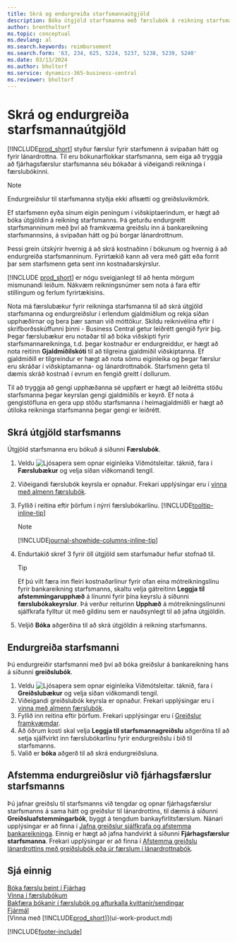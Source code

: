 ```yaml
---
title: Skrá og endurgreiða starfsmannaútgjöld
description: Bóka útgjöld starfsmanna með færslubók á reikning starfsmanns og bóka síðan greiðslu á bankareikning hans til að endurgreiða útgjöld í viðskiptaerindum.
author: brentholtorf
ms.topic: conceptual
ms.devlang: al
ms.search.keywords: reimbursement
ms.search.form: '63, 234, 625, 5224, 5237, 5238, 5239, 5240'
ms.date: 03/13/2024
ms.author: bholtorf
ms.service: dynamics-365-business-central
ms.reviewer: bholtorf
---
```

# Skrá og endurgreiða starfsmannaútgjöld

[!INCLUDE[prod_short](includes/prod_short.md)] styður færslur fyrir starfsmenn á svipaðan hátt og fyrir lánardrottna. Til eru bókunarflokkar starfsmanna, sem eiga að tryggja að fjárhagsfærslur starfsmanna séu bókaðar á viðeigandi reikninga í færslubókinni.

> [!NOTE]  
> Endurgreiðslur til starfsmanna styðja ekki aflsætti og greiðsluvikmörk.

Ef starfsmenn eyða sínum eigin peningum í viðskiptaerindum, er hægt að bóka útgjöldin á reikning starfsmanns. Þá geturðu endurgreitt starfsmanninum með því að framkvæma greiðslu inn á bankareikning starfsmannsins, á svipaðan hátt og þú borgar lánardrottnum.  

Þessi grein útskýrir hvernig á að skrá kostnaðinn í bókunum og hvernig á að endurgreiða starfsmanninum. Fyrirtækið kann að vera með gátt eða forrit þar sem starfsmenn geta sent inn kostnaðarskýrslur.

[!INCLUDE [prod_short](includes/prod_short.md)] er nógu sveigjanlegt til að henta mörgum mismunandi leiðum. Nákvæm reikningsnúmer sem nota á fara eftir stillingum og ferlum fyrirtækisins.  

Nota má færslubækur fyrir reikninga starfsmanna til að skrá útgjöld starfsmanna og endurgreiðslur í erlendum gjaldmiðlum og rekja síðan upphæðirnar og bera þær saman við móttökur. Skildu reiknivélina eftir í skrifborðsskúffunni þinni - Business Central getur leiðrétt gengið fyrir þig. Þegar færslubækur eru notaðar til að bóka viðskipti fyrir starfsmannareikninga, t.d. þegar kostnaður er endurgreiddur, er hægt að nota reitinn **Gjaldmiðilskóti** til að tilgreina gjaldmiðil viðskiptanna. Ef gjaldmiðill er tilgreindur er hægt að nota sömu eiginleika og þegar færslur eru skráðar í viðskiptamanna- og lánardrottnabók. Starfsmenn geta til dæmis skráð kostnað í evrum en fengið greitt í dollurum.

Til að tryggja að gengi upphæðanna sé uppfært er hægt að leiðrétta stöðu starfsmanna þegar keyrslan gengi gjaldmiðils er keyrð. Ef nota á gengistöfluna en gera upp stöðu starfsmanna í heimagjaldmiðli er hægt að útiloka reikninga starfsmanna þegar gengi er leiðrétt.

## Skrá útgjöld starfsmanns

Útgjöld starfsmanna eru bókuð á síðunni **Færslubók**.

1. Veldu ![Ljósapera sem opnar eiginleika Viðmótsleitar.](media/ui-search/search_small.png "Segðu mér hvað þú vilt gera") táknið, fara í **Færslubækur** og velja síðan viðkomandi tengil.  
2. Viðeigandi færslubók keyrsla er opnaður. Frekari upplýsingar eru í [vinna með almenn færslubók](ui-work-general-journals.md).
3. Fyllið í reitina eftir þörfum í nýrri færslubókarlínu. [!INCLUDE[tooltip-inline-tip](includes/tooltip-inline-tip_md.md)]  

    > [!NOTE]
    > [!INCLUDE[journal-showhide-columns-inline-tip](includes/journal-showhide-columns-inline-tip.md)]
4. Endurtakið skref 3 fyrir öll útgjöld sem starfsmaður hefur stofnað til.

    > [!TIP]  
    > Ef þú vilt færa inn fleiri kostnaðarlínur fyrir ofan eina mótreikningslínu fyrir bankareikning starfsmanns, skaltu velja gátreitinn **Leggja til afstemmingarupphæð** á línunni fyrir þína keyrslu á síðunni **færslubókakeyrslur**. Þá verður reiturinn **Upphæð** á mótreikningslínunni sjálfkrafa fylltur út með gildinu sem er nauðsynlegt til að jafna útgjöldin.
5. Veljið **Bóka** aðgerðina til að skrá útgjöldin á reikning starfsmanns.

## Endurgreiða starfsmanni

Þú endurgreiðir starfsmanni með því að bóka greiðslur á bankareikning hans á síðunni **greiðslubók**.  

1. Veldu ![Ljósapera sem opnar eiginleika Viðmótsleitar.](media/ui-search/search_small.png "Segðu mér hvað þú vilt gera") táknið, fara í **Greiðslubækur** og velja síðan viðkomandi tengil.
2. Viðeigandi greiðslubók keyrsla er opnaður. Frekari upplýsingar eru í [vinna með almenn færslubók](ui-work-general-journals.md).
3. Fyllið inn reitina eftir þörfum. Frekari upplýsingar eru í [Greiðslur framkvæmdar](payables-make-payments.md).
4. Að öðrum kosti skal velja **Leggja til starfsmannagreiðslu** aðgerðina til að setja sjálfvirkt inn færslubókarlínu fyrir endurgreiðslu í bið til starfsmanns.
5. Valið er **bóka** aðgerð til að skrá endurgreiðsluna.  

## Afstemma endurgreiðslur við fjárhagsfærslur starfsmanns

Þú jafnar greiðslu til starfsmanns við tengdar og opnar fjárhagsfærslur starfsmanns á sama hátt og greiðslur til lánardrottins, til dæmis á síðunni **Greiðsluafstemmingarbók**, byggt á tengdum bankayfirlitsfærslum. Nánari upplýsingar er að finna í [Jafna greiðslur sjálfkrafa og afstemma bankareikninga](receivables-apply-payments-auto-reconcile-bank-accounts.md). Einnig er hægt að jafna handvirkt á síðunni **Fjárhagsfærslur starfsmanna**. Frekari upplýsingar er að finna í [Afstemma greiðslu lánardrottins með greiðslubók eða úr færslum í lánardrottnabók](payables-how-apply-purchase-transactions-manually.md).  

## Sjá einnig

[Bóka færslu beint í Fjárhag](finance-how-post-transactions-directly.md)  
[Vinna í færslubókum](ui-work-general-journals.md)  
[Bakfæra bókanir í færslubók og afturkalla kvittanir/sendingar](finance-how-reverse-journal-posting.md)  
[Fjármál](finance.md)  
[Vinna með [!INCLUDE[prod_short](includes/prod_short.md)]](ui-work-product.md)  


[!INCLUDE[footer-include](includes/footer-banner.md)]